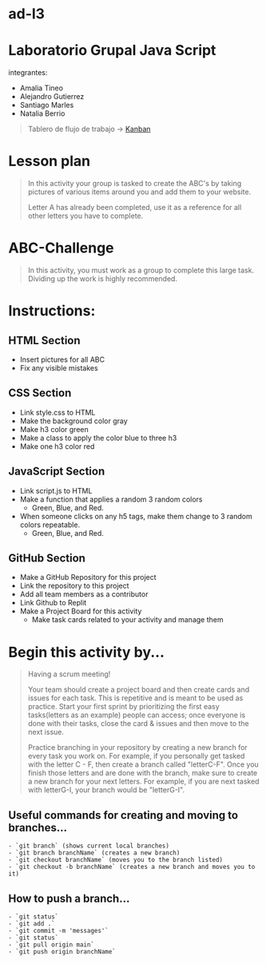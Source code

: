 # ad-l3
# Laboratorio Grupal Java Script
integrantes: 
- Amalia Tineo
- Alejandro Gutierrez
- Santiago Marles
- Natalia Berrio 

> Tablero de flujo de trabajo → [Kanban](https://github.com/users/Natalia001-bz/projects/2)



 # Lesson plan
 > In this activity your group is tasked to create the ABC's by taking pictures of various items around you and add them to your website.
>
>Letter A has already been completed, use it as a reference for all other letters you have to complete.

# ABC-Challenge

> In this activity, you must work as a group to complete this large task. Dividing up the work is highly recommended.

# Instructions:

## HTML Section
- Insert pictures for all ABC
- Fix any visible mistakes

## CSS Section

- Link style.css to HTML
- Make the background color gray
- Make h3 color green
- Make a class to apply the color blue to three h3
- Make one h3 color red

## JavaScript Section

- Link script.js to HTML
- Make a function that applies a random 3 random colors
  - Green, Blue, and Red. 
- When someone clicks on any h5 tags, make them change to 3 random colors repeatable.
  - Green, Blue, and Red.

## GitHub Section

- Make a GitHub Repository for this project
- Link the repository to this project
- Add all team members as a contributor 
- Link Github to Replit
- Make a Project Board for this activity
	- Make task cards related to your activity and manage them

# Begin this activity by...
> Having a scrum meeting!
>
> Your team should create a project board and then create cards and issues for each task. This is repetitive and is meant to be used as practice. Start your first sprint by prioritizing the first easy tasks(letters as an example) people can access; once everyone is done with their tasks, close the card & issues and then move to the next issue.
>
> Practice branching in your repository by creating a new branch for every task you work on. For example, if you personally get tasked with the letter C - F, then create a branch called "letterC-F". Once you finish those letters and are done with the branch, make sure to create a new branch for your next letters. For example, if you are next tasked with letterG-I, your branch would be "letterG-I".

## Useful commands for creating and moving to branches...
    - `git branch` (shows current local branches)
    - `git branch branchName` (creates a new branch)
    - `git checkout branchName` (moves you to the branch listed)
    - `git checkout -b branchName` (creates a new branch and moves you to it)

## How to push a branch... 
    - `git status`
    - `git add .`
    - `git commit -m 'messages'`
    - `git status`
    - `git pull origin main`
    - `git push origin branchName`
